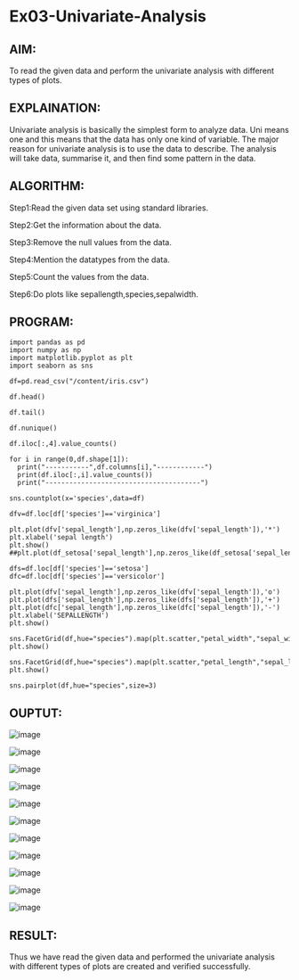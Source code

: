 # Ex03-Univariate-Analysis

## AIM:
To read the given data and perform the univariate analysis with different types of plots.

## EXPLAINATION:
Univariate analysis is basically the simplest form to analyze data. Uni means one and this means that the data has only one kind of variable. The major reason for univariate analysis is to use the data to describe. The analysis will take data, summarise it, and then find some pattern in the data.

## ALGORITHM:

Step1:Read the given data set  using standard libraries.

Step2:Get the information about the data.

Step3:Remove the null values from the data.

Step4:Mention the datatypes from the data.

Step5:Count the values from the data.

Step6:Do plots like sepallength,species,sepalwidth.

## PROGRAM:
```
import pandas as pd
import numpy as np
import matplotlib.pyplot as plt
import seaborn as sns

df=pd.read_csv("/content/iris.csv")

df.head()

df.tail()

df.nunique()

df.iloc[:,4].value_counts()

for i in range(0,df.shape[1]):
  print("-----------",df.columns[i],"------------")
  print(df.iloc[:,i].value_counts())
  print("---------------------------------------")

sns.countplot(x='species',data=df)

dfv=df.loc[df['species']=='virginica']

plt.plot(dfv['sepal_length'],np.zeros_like(dfv['sepal_length']),'*')
plt.xlabel('sepal length')
plt.show()
##plt.plot(df_setosa['sepal_length'],np.zeros_like(df_setosa['sepal_length']),'o')

dfs=df.loc[df['species']=='setosa']
dfc=df.loc[df['species']=='versicolor']

plt.plot(dfv['sepal_length'],np.zeros_like(dfv['sepal_length']),'o')
plt.plot(dfs['sepal_length'],np.zeros_like(dfs['sepal_length']),'+')
plt.plot(dfc['sepal_length'],np.zeros_like(dfc['sepal_length']),'-')
plt.xlabel('SEPALLENGTH')
plt.show()

sns.FacetGrid(df,hue="species").map(plt.scatter,"petal_width","sepal_width").add_legend();
plt.show()

sns.FacetGrid(df,hue="species").map(plt.scatter,"petal_length","sepal_length").add_legend();
plt.show()

sns.pairplot(df,hue="species",size=3)

```

## OUPTUT:

![image](https://github.com/Yugendaran/Ex03-Univariate-Analysis/assets/128135616/672760bc-3333-4e18-aace-5d38f7ee37a1)

![image](https://github.com/Yugendaran/Ex03-Univariate-Analysis/assets/128135616/2afebd8f-cf6b-4e41-a0bc-5c8c2996c72b)

![image](https://github.com/Yugendaran/Ex03-Univariate-Analysis/assets/128135616/174e0739-e2c8-431a-b3e4-43060cee8998)

![image](https://github.com/Yugendaran/Ex03-Univariate-Analysis/assets/128135616/62df5ad7-b064-4c54-b018-78de66713e4e)

![image](https://github.com/Yugendaran/Ex03-Univariate-Analysis/assets/128135616/5cbb4abe-0150-4b52-84f1-226235291dda)

![image](https://github.com/Yugendaran/Ex03-Univariate-Analysis/assets/128135616/424072a8-a1bb-4cd8-9f02-74d55d8ce0e3)

![image](https://github.com/Yugendaran/Ex03-Univariate-Analysis/assets/128135616/c38867f6-7b52-49ce-87a3-3e4ef4aaad55)

![image](https://github.com/Yugendaran/Ex03-Univariate-Analysis/assets/128135616/300d70ae-343d-420d-9d65-d6747c439539)

![image](https://github.com/Yugendaran/Ex03-Univariate-Analysis/assets/128135616/fe5da9c2-5cbe-48b7-ac67-6412b29cc850)

![image](https://github.com/Yugendaran/Ex03-Univariate-Analysis/assets/128135616/4fa94823-afa6-4b9c-8db6-d41176359162)

![image](https://github.com/Yugendaran/Ex03-Univariate-Analysis/assets/128135616/8e81c31d-4d44-41c4-a5c1-43ef964a723b)


## RESULT:
Thus we have read the given data and performed the univariate analysis with different types of plots are created and verified successfully.








